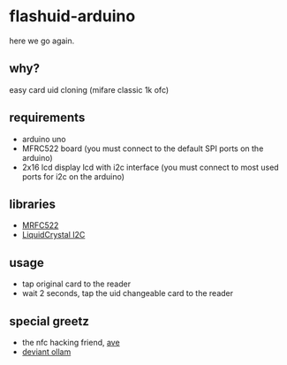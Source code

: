 # flashuid-arduino

here we go again.

## why?

easy card uid cloning (mifare classic 1k ofc)

## requirements
  * arduino uno
  * MFRC522 board (you must connect to the default SPI ports on the arduino)
  * 2x16 lcd display lcd with i2c interface (you must connect to most used ports for i2c on the arduino)

## libraries
  * [MRFC522](https://github.com/miguelbalboa/rfid)
  * [LiquidCrystal I2C](https://github.com/johnrickman/LiquidCrystal_I2C)

## usage
  * tap original card to the reader
  * wait 2 seconds, tap the uid changeable card to the reader

## special greetz
  * the nfc hacking friend, [ave](https://gitlab.com/a)
  * [deviant ollam](https://twitter.com/deviantollam)
